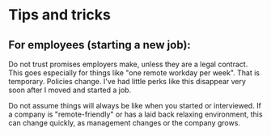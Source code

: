 # Tips and tricks

## For employees \(starting a new job\):

Do not trust promises employers make, unless they are a legal contract. This goes especially for things like "one remote workday per week". That is temporary. Policies change. I've had little perks like this disappear very soon after I moved and started a job. 

Do not assume things will always be like when you started or interviewed. If a company is "remote-friendly" or has a laid back relaxing environment, this can change quickly, as management changes or the company grows.







